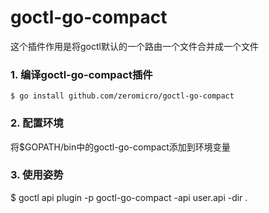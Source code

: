 # goctl-go-compact

这个插件作用是将goctl默认的一个路由一个文件合并成一个文件

### 1. 编译goctl-go-compact插件

```
$ go install github.com/zeromicro/goctl-go-compact
```

### 2. 配置环境
将$GOPATH/bin中的goctl-go-compact添加到环境变量

### 3. 使用姿势

$ goctl api plugin -p goctl-go-compact -api user.api -dir .
